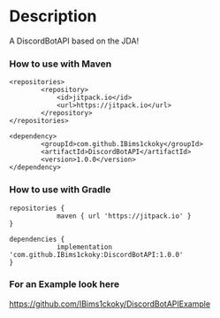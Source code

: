 # Description

A DiscordBotAPI based on the JDA!

### How to use with Maven
```
<repositories>
		<repository>
		    <id>jitpack.io</id>
		    <url>https://jitpack.io</url>
		</repository>
</repositories>

<dependency>
	    <groupId>com.github.IBims1ckoky</groupId>
	    <artifactId>DiscordBotAPI</artifactId>
	    <version>1.0.0</version>
</dependency>
```
### How to use with Gradle
```
repositories {
			maven { url 'https://jitpack.io' }
}

dependencies {
	        implementation 'com.github.IBims1ckoky:DiscordBotAPI:1.0.0'
}
```
### For an Example look here
https://github.com/IBims1ckoky/DiscordBotAPIExample
